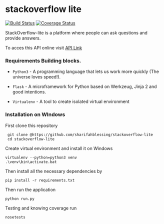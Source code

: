 # stackoverflow lite
[![Build Status](https://travis-ci.org/sharifahblessing/stackoverflow-lite.svg?branch=develop)](https://travis-ci.org/sharifahblessing/stackoverflow-lite)
[![Coverage Status](https://coveralls.io/repos/github/sharifahblessing/stackoverflow-lite/badge.svg?branch=master)](https://coveralls.io/github/sharifahblessing/stackoverflow-lite?branch=master)

StackOverflow-lite is a platform where people can ask questions and provide answers.  

To acces this API online visit [API Link ](https://stackoverflow-app-lite.herokuapp.com)

### Requirements Building blocks.
- ```Python3``` - A programming language that lets us work more quickly (The universe loves speed!).

- ```Flask``` - A microframework for Python based on Werkzeug, Jinja 2 and good intentions.

- ```Virtualenv``` - A tool to create isolated virtual environment

### Installation on WIndows

First clone this repository
```
 git clone @https://github.com/sharifahblessing/stackoverflow-lite
 cd stackoverflow-lite
 ```

Create virtual environment and install it on Windows

 ```
 virtualenv --python=python3 venv
 .\venv\bin\activate.bat
 ```

Then install all the necessary dependencies by
 ```
pip install -r requirements.txt
 ```

Then run the application
 ```
 python run.py
 ```
 Testing and knowing coverage run 
 ```
nosetests 
 ```
